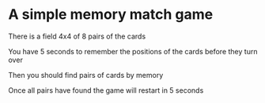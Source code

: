 # A simple memory match game 

There is a field 4x4 of 8 pairs of the cards

You have 5 seconds to remember the positions of the cards before they turn over

Then you should find pairs of cards by memory

Once all pairs have found the game will restart in 5 seconds

